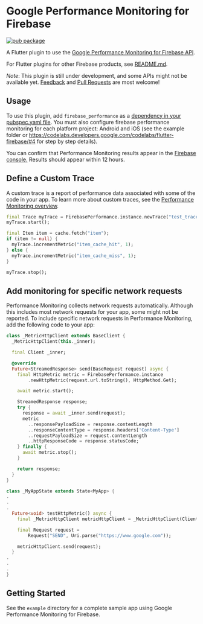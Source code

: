 # Google Performance Monitoring for Firebase

[![pub package](https://img.shields.io/pub/v/firebase_performance.svg)](https://pub.dartlang.org/packages/firebase_performance)

A Flutter plugin to use the [Google Performance Monitoring for Firebase API](https://firebase.google.com/docs/perf-mon/).

For Flutter plugins for other Firebase products, see [README.md](https://github.com/FirebaseExtended/flutterfire/blob/master/README.md).

*Note*: This plugin is still under development, and some APIs might not be available yet. [Feedback](https://github.com/FirebaseExtended/flutterfire/issues) and [Pull Requests](https://github.com/FirebaseExtended/flutterfire/pulls) are most welcome!

## Usage

To use this plugin, add `firebase_performance` as a [dependency in your pubspec.yaml file](https://flutter.io/platform-plugins/). You must also configure firebase performance monitoring for each platform project: Android and iOS (see the example folder or https://codelabs.developers.google.com/codelabs/flutter-firebase/#4 for step by step details).

You can confirm that Performance Monitoring results appear in the [Firebase console.](https://console.firebase.google.com/) Results should appear within 12 hours.

## Define a Custom Trace

A custom trace is a report of performance data associated with some of the code in your app. To learn more about custom traces, see the [Performance Monitoring overview](https://firebase.google.com/docs/perf-mon/#how_does_it_work).

```dart
final Trace myTrace = FirebasePerformance.instance.newTrace("test_trace");
myTrace.start();

final Item item = cache.fetch("item");
if (item != null) {
  myTrace.incrementMetric("item_cache_hit", 1);
} else {
  myTrace.incrementMetric("item_cache_miss", 1);
}

myTrace.stop();
```

## Add monitoring for specific network requests

Performance Monitoring collects network requests automatically. Although this includes most network requests for your app, some might not be reported. To include specific network requests in Performance Monitoring, add the following code to your app:

```dart
class _MetricHttpClient extends BaseClient {
  _MetricHttpClient(this._inner);

  final Client _inner;

  @override
  Future<StreamedResponse> send(BaseRequest request) async {
    final HttpMetric metric = FirebasePerformance.instance
        .newHttpMetric(request.url.toString(), HttpMethod.Get);

    await metric.start();

    StreamedResponse response;
    try {
      response = await _inner.send(request);
      metric
        ..responsePayloadSize = response.contentLength
        ..responseContentType = response.headers['Content-Type']
        ..requestPayloadSize = request.contentLength
        ..httpResponseCode = response.statusCode;
    } finally {
      await metric.stop();
    }

    return response;
  }
}

class _MyAppState extends State<MyApp> {
.
.
.
  Future<void> testHttpMetric() async {
    final _MetricHttpClient metricHttpClient = _MetricHttpClient(Client());

    final Request request =
        Request("SEND", Uri.parse("https://www.google.com"));

    metricHttpClient.send(request);
  }
.
.
.
}
```

## Getting Started

See the `example` directory for a complete sample app using Google Performance Monitoring for Firebase.
